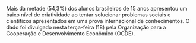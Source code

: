 Mais da metade (54,3%) dos alunos brasileiros de 15 anos apresentou um baixo nível de criatividade ao tentar solucionar problemas sociais e científicos apresentados em uma prova internacional de conhecimentos. O dado foi divulgado nesta terça-feira (18) pela Organização para a Cooperação e Desenvolvimento Econômico (OCDE).
